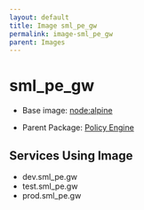 ```yaml
---
layout: default
title: Image sml_pe_gw
permalink: image-sml_pe_gw
parent: Images
---
```

# sml_pe_gw

* Base image:  [node:alpine](image-node:alpine)

* Parent Package: [Policy Engine](package--edgemere-sa-pe)


## Services Using Image
* dev.sml_pe.gw
* test.sml_pe.gw
* prod.sml_pe.gw

